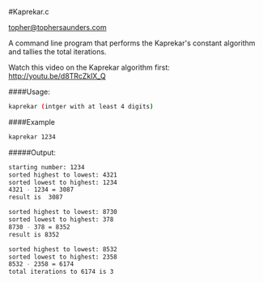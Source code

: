 #Kaprekar.c

topher@tophersaunders.com

A command line program that 
performs the Kaprekar's constant 
algorithm and tallies the total iterations.

Watch this video on the Kaprekar algorithm first:
http://youtu.be/d8TRcZklX_Q



####Usage:
```bash
kaprekar (intger with at least 4 digits)
```
####Example 
```bash
kaprekar 1234
```
#####Output:
```bash
starting number: 1234 
sorted highest to lowest: 4321
sorted lowest to highest: 1234
4321 - 1234 = 3087
result is  3087

sorted highest to lowest: 8730
sorted lowest to highest: 378
8730 - 378 = 8352
result is 8352

sorted highest to lowest: 8532
sorted lowest to highest: 2358
8532 - 2358 = 6174
total iterations to 6174 is 3
```
